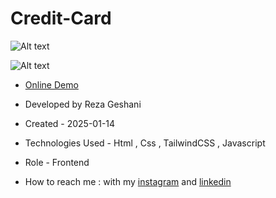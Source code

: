 # Credit-Card

![Alt text](https://github.com/user-attachments/assets/9491df35-49bc-477a-84f4-65273c0f1dd7)


![Alt text](https://github.com/user-attachments/assets/31ec7bba-6bc5-49c2-bd54-e30639ec1812)


- [Online Demo](https://rezageshaniweb.github.io/Credit-Card/)

- Developed by Reza Geshani

- Created - 2025-01-14

- Technologies Used - Html , Css , TailwindCSS , Javascript

- Role - Frontend

- How to reach me : with my [instagram](https://www.instagram.com/rezageshani_web) and [linkedin](http://www.linkedin.com/in/reza-geshani-web)
